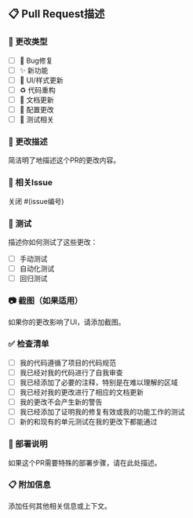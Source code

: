 ## 📋 Pull Request描述

### 🎯 更改类型
- [ ] 🐛 Bug修复
- [ ] ✨ 新功能
- [ ] 💄 UI/样式更新
- [ ] ♻️ 代码重构
- [ ] 📝 文档更新
- [ ] 🔧 配置更改
- [ ] 🧪 测试相关

### 📝 更改描述
简洁明了地描述这个PR的更改内容。

### 🔗 相关Issue
关闭 #(issue编号)

### 🧪 测试
描述你如何测试了这些更改：
- [ ] 手动测试
- [ ] 自动化测试
- [ ] 回归测试

### 📷 截图（如果适用）
如果你的更改影响了UI，请添加截图。

### ✅ 检查清单
- [ ] 我的代码遵循了项目的代码规范
- [ ] 我已经对我的代码进行了自我审查
- [ ] 我已经添加了必要的注释，特别是在难以理解的区域
- [ ] 我已经对我的更改进行了相应的文档更新
- [ ] 我的更改不会产生新的警告
- [ ] 我已经添加了证明我的修复有效或我的功能工作的测试
- [ ] 新的和现有的单元测试在我的更改下都能通过

### 🔄 部署说明
如果这个PR需要特殊的部署步骤，请在此处描述。

### 📋 附加信息
添加任何其他相关信息或上下文。
